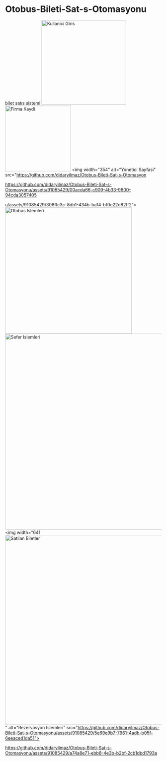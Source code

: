 # Otobus-Bileti-Sat-s-Otomasyonu
bilet satıs sistemi
<img width="272" alt="Kullanici Giris" src="https://github.com/didaryilmaz/Otobus-Bileti-Sat-s-Otomasyonu/assets/91085429/0bc32cc3-e179-44a9-8bcb-ccb29aae1e70">
<img width="211" alt="Firma Kaydi" src="https://github.com/didaryilmaz/Otobus-Bileti-Sat-s-Otomasyonu/assets/91085429/b265f593-2161-425c-a179-e191a09eb799">
<img width="354" alt="Yonetici Sayfasi" src="https://github.com/didaryilmaz/Otobus-Bileti-Sat-s-Otomasyon

https://github.com/didaryilmaz/Otobus-Bileti-Sat-s-Otomasyonu/assets/91085429/00acda66-c909-4b33-9600-94cda3057405

u/assets/91085429/308ffc3c-8db1-434b-ba14-bf0c22d82ff2">
<img width="407" alt="Otobus Islemleri" src="https://github.com/didaryilmaz/Otobus-Bileti-Sat-s-Otomasyonu/assets/91085429/20a05347-89c0-4bf0-b18b-2432fe39517c">
<img width="631" alt="Sefer Islemleri" src="https://github.com/didaryilmaz/Otobus-Bileti-Sat-s-Otomasyonu/assets/91085429/82494d05-7436-49de-b2da-73bb7a26e4bf">
<img width="641<img width="611" alt="Satilan Biletler" src="https://github.com/didaryilmaz/Otobus-Bileti-Sat-s-Otomasyonu/assets/91085429/26d383b7-f5e2-4ce0-902d-6cb12a688a3e">
" alt="Rezervasyon Islemleri" src="https://github.com/didaryilmaz/Otobus-Bileti-Sat-s-Otomasyonu/assets/91085429/5e69e9b7-7961-4adb-b05f-6eeaced1da51">


https://github.com/didaryilmaz/Otobus-Bileti-Sat-s-Otomasyonu/assets/91085429/a74a8e71-ebb8-4e3b-b2bf-2cb1dbd1793a

